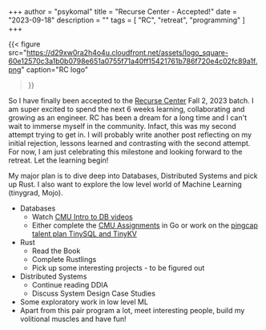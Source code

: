 +++
author = "psykomal"
title = "Recurse Center - Accepted!"
date = "2023-09-18"
description = ""
tags = [
	"RC", "retreat", "programming"
]
+++

{{< figure
		  src="https://d29xw0ra2h4o4u.cloudfront.net/assets/logo_square-60e12570c3a1b0b0798e651a0755f71a40ff15421761b786f720e4c02fc89a1f.png"
		  caption="RC logo"
>}}


So I have finally been accepted to the [Recurse Center](https://www.recurse.com/) Fall 2, 2023 batch. I am super excited to spend the next 6 weeks learning, collaborating and growing as an engineer. RC has been a dream for a long time and I can't wait to immerse myself in the community. Infact, this was my second attempt trying to get in. I will probably write another post reflecting on my initial rejection, lessons learned and contrasting with the second attempt. For now, I am just celebrating this milestone and looking forward to the retreat. Let the learning begin!

My major plan is to dive deep into Databases, Distributed Systems and pick up Rust. I also want to explore the low level world of Machine Learning (tinygrad, Mojo). 
- Databases
  - Watch [CMU Intro to DB videos](https://www.youtube.com/playlist?list=PLSE8ODhjZXjaKScG3l0nuOiDTTqpfnWFf)
  - Either complete the [CMU Assignments](https://15445.courses.cs.cmu.edu/spring2023/assignments.html) in Go or work on the [pingcap talent plan TinySQL and TinyKV](https://github.com/pingcap/talent-plan)
- Rust
  - Read the Book 
  - Complete Rustlings
  - Pick up some interesting projects - to be figured out
- Distributed Systems
  - Continue reading DDIA
  - Discuss System Design Case Studies
- Some exploratory work in low level ML 
- Apart from this pair program a lot, meet interesting people, build my volitional muscles and have fun!